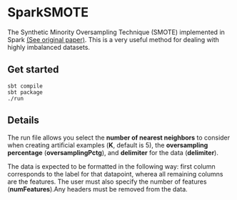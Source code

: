 # SparkSMOTE
The Synthetic Minority Oversampling Technique (SMOTE) implemented in Spark [(See original paper)](https://www.jair.org/media/953/live-953-2037-jair.pdf). This is a very useful method for dealing with highly imbalanced datasets. 

## Get started
```
sbt compile
sbt package
./run
```

## Details
The run file allows you select the **number of nearest neighbors** to consider when creating artificial examples (**K**, default is 5), the **oversampling percentage** (**oversamplingPctg**), and **delimiter** for the data (**delimiter**). 

The data is expected to be formatted in the following way: first column corresponds to the label for that datapoint, wherea all remaining columns are the features. The user must also specify the number of features (**numFeatures**).Any headers must be removed from the data. 

